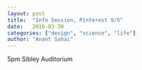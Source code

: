 ```yaml
---
layout: post
title:  "Info Session, Pinterest 9/5"
date:   2016-03-30
categories: ["design", "science", "life"]
author: "Anant Sahai"
---
```

5pm Sibley Auditorium

